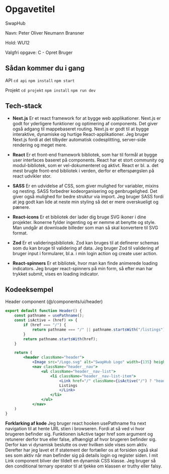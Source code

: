 # Opgavetitel
SwapHub

Navn: Peter Oliver Neumann Bransner

Hold: WU12

Valgfri opgave: C - Opret Bruger

## Sådan kommer du i gang
API
`cd api`
`npm install`
`npm start`

Projekt
`cd projekt`
`npm install`
`npm run dev`

## Tech-stack
* **Next.js**
Er et react framework for at bygge web applikationer. Next.js er godt for yderligere funktioner og optimering af components. Det giver også adgang til mappebaseret routing. Next.js er godt til at bygge interaktive, dynamiske og hurtige React-applikationer. Jeg bruger Next.js fordi at det tilbyder automatisk codesplitting, server-side rendering og meget mere.

* **React**
Er et front-end framework bibliotek, som har til formål at bygge user interfaces baseret på components. React har et stort community og modul-bibliotek, som er vel-dokumenteret og aktivt. React er bl. a. det mest brugte front-end bibliotek i verden, derfor er efterspørgslen på react udvikler stor.

* **SASS**
Er en udvidelse af CSS, som giver mulighed for variabler, mixins og nesting. SASS forbedrer kodeorganisering og genbrugelighed. Det giver også mulighed for bedre struktur via import. Jeg bruger SASS fordi at jeg godt kan lide at neste min styling så det er mere overskueligt og pænere.

* **React-icons**
Er et bibliotek der lader dig bruge SVG ikoner i dine projekter. Ikonerne fylder ingenting og er nemme at benytte og style. Man undgår at downloade billeder som man så skal konvertere til SVG format. 

* **Zod**
Er et valideringsbibliotek. Zod kan bruges til at definerer schemas som du kan bruge til validering af data. Jeg bruger Zod til validering af bruger input i formularer, bl.a. i min login action og create user action.

* **React-spinners**
Er et bibliotek, hvor man kan finde animerede loading indicators. Jeg bruger react-spinners på min form, så efter man har trykket submit, vises en loading indicator.

## Kodeeksempel

Header component (@/components/ui/header)

```jsx
export default function Header() {
    const pathname = usePathname();
    const isActive = (href) => {
        if (href === "/") {
            return pathname === "/" || pathname.startsWith("/listings") || pathname === "/login" || pathname === "/register";
        }
        return pathname.startsWith(href);
    }

    return (
        <header className="header">
            <Image src="/Logo.svg" alt="SwapHub Logo" width={135} height={40} />
            <nav className="header__nav">
                <ul className="header__nav-list">
                    <li className="header__nav-list-item">
                        <Link href="/" className={isActive("/") ? "header__link--active" : ""}>
                        Listings
                        </Link>
                    </li>
                </ul>
            </nav>
    )
}
```
**Forklarking af kode**
Jeg bruger react hooken usePathname fra next navigation til at hente URL stien i browseren. Fordi at så ved vi hvor brugeren befinder sig. Funktionen isActive tager href som argument og retunerer derfor true eller false, afhængigt af hvor brugeren befinder sig. Derfor kan vi dynamisk beslutte os over hvilken side vises som aktiv. Derefter har jeg lavet et if statement der fortæller os at forsiden også skal ses som aktiv når man befinder sig på details login og register siden. I mit Link component bliver der tildelt en dynamisk CSS klasse. Jeg bruger så den conditional ternary operator til at tjekke om klassen er truthy eller falsy.
